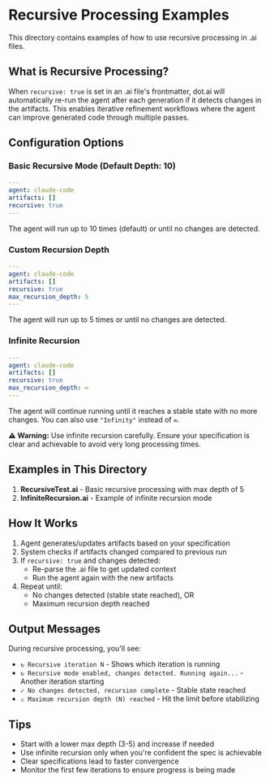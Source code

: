 # Recursive Processing Examples

This directory contains examples of how to use recursive processing in .ai files.

## What is Recursive Processing?

When `recursive: true` is set in an .ai file's frontmatter, dot.ai will automatically re-run the agent after each generation if it detects changes in the artifacts. This enables iterative refinement workflows where the agent can improve generated code through multiple passes.

## Configuration Options

### Basic Recursive Mode (Default Depth: 10)

```yaml
---
agent: claude-code
artifacts: []
recursive: true
---
```

The agent will run up to 10 times (default) or until no changes are detected.

### Custom Recursion Depth

```yaml
---
agent: claude-code
artifacts: []
recursive: true
max_recursion_depth: 5
---
```

The agent will run up to 5 times or until no changes are detected.

### Infinite Recursion

```yaml
---
agent: claude-code
artifacts: []
recursive: true
max_recursion_depth: ∞
---
```

The agent will continue running until it reaches a stable state with no more changes. You can also use `"Infinity"` instead of `∞`.

**⚠️ Warning:** Use infinite recursion carefully. Ensure your specification is clear and achievable to avoid very long processing times.

## Examples in This Directory

1. **RecursiveTest.ai** - Basic recursive processing with max depth of 5
2. **InfiniteRecursion.ai** - Example of infinite recursion mode

## How It Works

1. Agent generates/updates artifacts based on your specification
2. System checks if artifacts changed compared to previous run
3. If `recursive: true` and changes detected:
   - Re-parse the .ai file to get updated context
   - Run the agent again with the new artifacts
4. Repeat until:
   - No changes detected (stable state reached), OR
   - Maximum recursion depth reached

## Output Messages

During recursive processing, you'll see:

- `↻ Recursive iteration N` - Shows which iteration is running
- `↻ Recursive mode enabled, changes detected. Running again...` - Another iteration starting
- `✓ No changes detected, recursion complete` - Stable state reached
- `⚠ Maximum recursion depth (N) reached` - Hit the limit before stabilizing

## Tips

- Start with a lower max depth (3-5) and increase if needed
- Use infinite recursion only when you're confident the spec is achievable
- Clear specifications lead to faster convergence
- Monitor the first few iterations to ensure progress is being made
